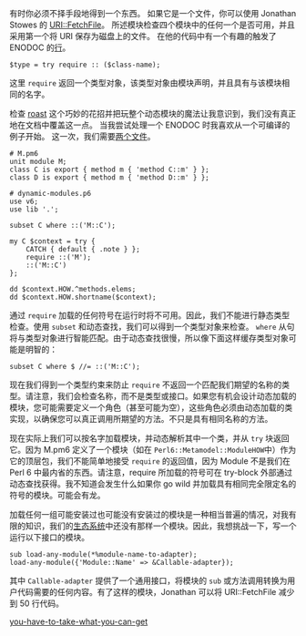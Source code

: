 有时你必须不择手段地得到一个东西。 如果它是一个文件，你可以使用 Jonathan Stowes  的 [URI::FetchFile](https://github.com/jonathanstowe/URI-FetchFile)。 所述模块检查四个模块中的任何一个是否可用，并且采用第一个将 URI 保存为磁盘上的文件。 在他的代码中有一个有趣的触发了 ENODOC 的[行](https://github.com/jonathanstowe/URI-FetchFile/blob/master/lib/URI/FetchFile.pm#L82)。

```perl6
$type = try require :: ($class-name);
```

这里 `require` 返回一个类型对象，该类型对象由模块声明，并且具有与该模块相同的名字。

检查 [roast](https://github.com/perl6/roast/blob/master/S11-modules/require.t) 这个巧妙的花招并把玩整个动态模块的魔法让我意识到，我们没有真正地在文档中覆盖这一点。 当我尝试处理一个 ENODOC 时我喜欢从一个可编译的例子开始。 这一次，我们需要[两个文件](https://gist.github.com/a04a57109892b31f3f2e14cbd0235714)。

```perl6
# M.pm6
unit module M;
class C is export { method m { 'method C::m' } };
class D is export { method m { 'method D::m' } };

# dynamic-modules.p6
use v6;
use lib '.';

subset C where ::('M::C');

my C $context = try { 
    CATCH { default { .note } };
    require ::('M');
    ::('M::C')
};

dd $context.HOW.^methods.elems;
dd $context.HOW.shortname($context);
```

通过 `require` 加载的任何符号在运行时将不可用。因此，我们不能进行静态类型检查。使用 `subset` 和动态查找，我们可以得到一个类型对象来检查。 `where` 从句将与类型对象进行智能匹配。由于动态查找很慢，所以像下面这样缓存类型对象可能是明智的：

```perl6
subset C where $ //= ::('M::C');
```

现在我们得到一个类型约束来防止 `require` 不返回一个匹配我们期望的名称的类型。请注意，我们会检查名称，而不是类型或接口。如果您有机会设计动态加载的模块，您可能需要定义一个角色（甚至可能为空），这些角色必须由动态加载的类实现，以确保您可以真正调用所期望的方法。不只是具有相同名称的方法。

现在实际上我们可以按名字加载模块，并动态解析其中一个类，并从 `try` 块返回它。因为 M.pm6 定义了一个模块（如在 `Perl6::Metamodel::ModuleHOW`中）作为它的顶层包，我们不能简单地接受 `require` 的返回值，因为 Module 不是我们在 Perl 6 中最内省的东西。请注意，require 所加载的符号可在 try-block 外部通过动态查找获得。我不知道会发生什么如果你 go wild 并加载具有相同完全限定名的符号的模块。可能会有龙。

加载任何一组可能安装过也可能没有安装过的模块是一种相当普遍的情况，对我有限的知识，我们的[生态系统](http://modules.perl6.org/)中还没有那样一个模块。因此，我想挑战一下，写一个运行以下接口的模块。

```perl6
sub load-any-module(*%module-name-to-adapter);
load-any-module({'Module::Name' => &Callable-adapter});
```

其中 `Callable-adapter` 提供了一个通用接口，将模块的 `sub` 或方法调用转换为用户代码需要的任何内容。有了这样的模块，Jonathan 可以将 URI::FetchFile 减少到 50 行代码。

[you-have-to-take-what-you-can-get](https://gfldex.wordpress.com/2016/10/25/you-have-to-take-what-you-an-get/)

